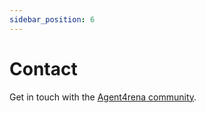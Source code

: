 ```yaml
---
sidebar_position: 6
---
```


# Contact
 
Get in touch with the [Agent4rena community](https://t.me/+dfDNiCSSIVMxODgy). 
